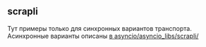 ## scrapli

Тут примеры только для синхронных вариантов транспорта.
Асинхронные варианты описаны [в asyncio/asyncio_libs/scrapli/](https://github.com/natenka/pyneng-examples/tree/main/asyncio/asyncio_libs/scrapli)
